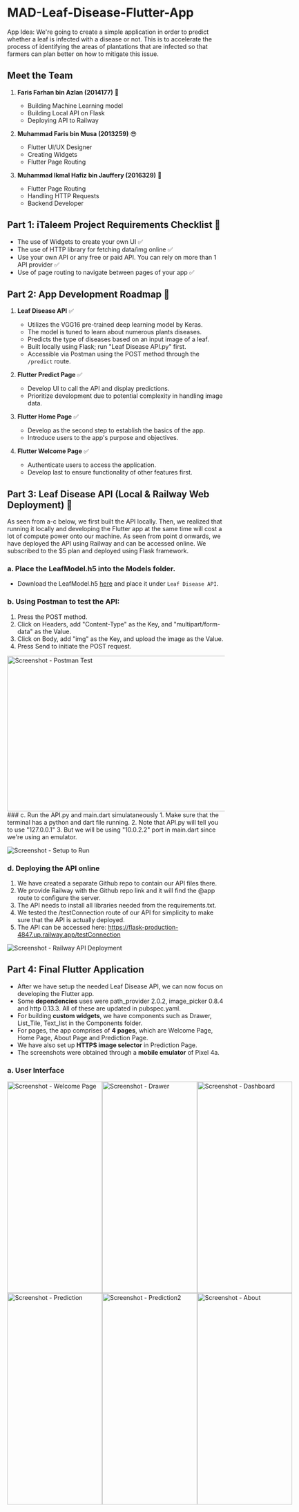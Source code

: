 # MAD-Leaf-Disease-Flutter-App

App Idea: We're going to create a simple application in order to predict whether a leaf is infected with a disease or not. This is to accelerate the process of identifying the areas of plantations that are infected so that farmers can plan better on how to mitigate this issue.

## Meet the Team
1. **Faris Farhan bin Azlan (2014177)**  :monocle_face:
   - Building Machine Learning model
   - Building Local API on Flask
   - Deploying API to Railway

2. **Muhammad Faris bin Musa (2013259)** :sunglasses:
   - Flutter UI/UX Designer
   - Creating Widgets
   - Flutter Page Routing

3. **Muhammad Ikmal Hafiz bin Jauffery (2016329)** :cowboy_hat_face:
   - Flutter Page Routing
   - Handling HTTP Requests
   - Backend Developer


## Part 1: iTaleem Project Requirements Checklist :dart:
- The use of Widgets to create your own UI :white_check_mark:
- The use of HTTP library for fetching data/img online :white_check_mark:
- Use your own API or any free or paid API. You can rely on more than 1 API provider :white_check_mark:
- Use of page routing to navigate between pages of your app :white_check_mark:



## Part 2: App Development Roadmap :vertical_traffic_light:

1. **Leaf Disease API** :white_check_mark:
   - Utilizes the VGG16 pre-trained deep learning model by Keras.
   - The model is tuned to learn about numerous plants diseases.
   - Predicts the type of diseases based on an input image of a leaf.
   - Built locally using Flask; run "Leaf Disease API.py" first.
   - Accessible via Postman using the POST method through the `/predict` route.

2. **Flutter Predict Page** :white_check_mark:
   - Develop UI to call the API and display predictions. 
   - Prioritize development due to potential complexity in handling image data.
  
3. **Flutter Home Page** :white_check_mark:
   - Develop as the second step to establish the basics of the app.
   - Introduce users to the app's purpose and objectives.

4. **Flutter Welcome Page** :white_check_mark:
   - Authenticate users to access the application.
   - Develop last to ensure functionality of other features first.

## Part 3: Leaf Disease API (Local & Railway Web Deployment) :train2:
As seen from a-c below, we first built the API locally. Then, we realized that running it locally and developing the Flutter app at the same time will cost a lot of compute power onto our machine.
As seen from point d onwards, we have deployed the API using Railway and can be accessed online. We subscribed to the $5 plan and deployed using Flask framework. 

### a. Place the LeafModel.h5 into the Models folder.
   - Download the LeafModel.h5 [here](https://drive.google.com/file/d/1n6spyS4-AnUtszy1_JwU09VcoJ0VNTOT/view?usp=sharing) and place it under `Leaf Disease API`.

### b. Using Postman to test the API:
   1. Press the POST method.
   2. Click on Headers, add "Content-Type" as the Key, and "multipart/form-data" as the Value.
   3. Click on Body, add "img" as the Key, and upload the image as the Value.
   4. Press Send to initiate the POST request.

<img src="/Screenshot%20-%20Postman%20Test.png" alt="Screenshot - Postman Test" style="width: 550px; height: 360px;">
### c. Run the API.py and main.dart simulataneously
   1. Make sure that the terminal has a python and dart file running.
   2. Note that API.py will tell you to use "127.0.0.1"
   3. But we will be using "10.0.2.2" port in main.dart since we're using an emulator.

![Screenshot - Setup to Run](/Screenshot%20-%20Setup%20to%20Run.png)

### d. Deploying the API online
   1. We have created a separate Github repo to contain our API files there.
   2. We provide Railway with the Github repo link and it will find the @app route to configure the server.
   3. The API needs to install all libraries needed from the requirements.txt.
   4. We tested the /testConnection route of our API for simplicity to make sure that the API is actually deployed.
   5. The API can be accessed here: https://flask-production-4847.up.railway.app/testConnection

![Screenshot - Railway API Deployment](/Screenshot%20-%20Railway%20API%20Deployment.png)

## Part 4: Final Flutter Application
- After we have setup the needed Leaf Disease API, we can now focus on developing the Flutter app. 
- Some **dependencies** uses were path_provider 2.0.2, image_picker 0.8.4 and http 0.13.3. All of these are updated in pubspec.yaml.
- For building **custom widgets**, we have components such as Drawer, List_Tile, Text_list in the Components folder.
- For pages, the app comprises of **4 pages**, which are Welcome Page, Home Page, About Page and Prediction Page.
- We have also set up **HTTPS image selector** in Prediction Page.
- The screenshots were obtained through a **mobile emulator** of Pixel 4a.

### a. User Interface

<div style="display: flex; justify-content: space-between;">
  <img src="/Screenshot%20-%20Welcome%20Page.png" alt="Screenshot - Welcome Page" style="width: 220px; height: 490px;">
  <img src="/Screenshot%20-%20Drawer.png" alt="Screenshot - Drawer" style="width: 220px; height: 490px;">
   <img src="/Screenshot%20-%20Dashboard.png" alt="Screenshot - Dashboard" style="width: 220px; height: 490px;">

</div>
<div style="display: flex; justify-content: space-between;">
   
   <img src="/Screenshot%20-%20Prediction.png" alt="Screenshot - Prediction" style="width: 220px; height: 490px;">
   <img src="/Screenshot%20-%20Prediction2.png" alt="Screenshot - Prediction2" style="width: 220px; height: 490px;">
   <img src="/Screenshot%20-%20About.png" alt="Screenshot - About" style="width: 220px; height: 490px;">
   </div>
   




